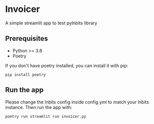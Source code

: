 # Invoicer
A simple streamlit app to test pylnbits library 

## Prerequisites
- Python >= 3.8
- Poetry

If you don't have poetry installed, you can install it with pip:
```
pip install poetry
```

## Run the app

Please change the lnbits config inside config.yml to match your lnbits instance.
Then run the app with:

```
poetry run streamlit run invoicer.py
```

